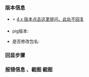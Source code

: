 ### 版本信息

- ⭐️ [4.x 版本点击这里提问，此处不回复](https://support.pig4cloud.com)

- pig版本:  

- 是否修改包名: 

### 回显步骤


### 报错信息 、截图 截图 
